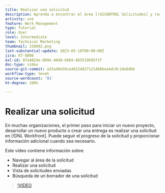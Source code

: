 ```yaml
---
title: Realizar una solicitud
description: Aprenda a encontrar el área [!UICONTROL Solicitudes] y realizar una solicitud en  [!DNL  Workfront]. A continuación, aprenda a ver las solicitudes enviadas y en borrador.
activity: use
feature: Work Management
type: Tutorial
role: User
level: Intermediate
team: Technical Marketing
thumbnail: 336092.png
last-substantial-update: 2023-05-18T00:00:00Z
jira: KT-8806
exl-id: 07a4824e-809e-4649-b669-865519b95f1f
doc-type: video
source-git-commit: a25a49e59ca483246271214886ea4dc9c10e8d66
workflow-type: tm+mt
source-wordcount: '91'
ht-degree: 100%

---
```


# Realizar una solicitud

En muchas organizaciones, el primer paso para iniciar un nuevo proyecto, desarrollar un nuevo producto o crear una entrega es realizar una solicitud en [!DNL Workfront]. Puede seguir el progreso de la solicitud y proporcionar información adicional cuando sea necesario.

Este vídeo contiene información sobre:

* Navegar al área de la solicitud
* Realizar una solicitud
* Vista de solicitudes enviadas
* Búsqueda de un borrador de una solicitud

>[!VIDEO](https://video.tv.adobe.com/v/336092/?quality=12&learn=on)
